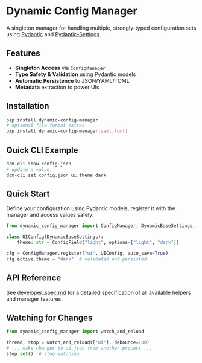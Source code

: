 # Dynamic Config Manager

A singleton manager for handling multiple, strongly-typed configuration sets using [Pydantic](https://docs.pydantic.dev/) and [Pydantic-Settings](https://docs.pydantic.dev/latest/).

## Features

* **Singleton Access** via `ConfigManager`
* **Type Safety & Validation** using Pydantic models
* **Automatic Persistence** to JSON/YAML/TOML
* **Metadata** extraction to power UIs

## Installation

```bash
pip install dynamic-config-manager
# optional file format extras
pip install dynamic-config-manager[yaml,toml]
```

## Quick CLI Example

```bash
dcm-cli show config.json
# update a value
dcm-cli set config.json ui.theme dark
```

## Quick Start

Define your configuration using Pydantic models, register it with the manager and access values safely:

```python
from dynamic_config_manager import ConfigManager, DynamicBaseSettings, ConfigField

class UIConfig(DynamicBaseSettings):
    theme: str = ConfigField("light", options=["light", "dark"])

cfg = ConfigManager.register("ui", UIConfig, auto_save=True)
cfg.active.theme = "dark"  # validated and persisted
```

## API Reference

See [developer_spec.md](developer_spec.md) for a detailed specification of all available helpers and manager features.

## Watching for Changes

```python
from dynamic_config_manager import watch_and_reload

thread, stop = watch_and_reload(["ui"], debounce=100)
# ... make changes to ui.json from another process ...
stop.set()  # stop watching
```

